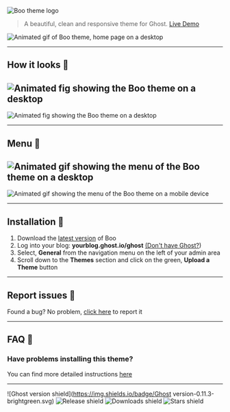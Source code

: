 ![Boo theme logo](http://i.imgur.com/fbifvYJ.png)
> A beautiful, clean and responsive theme for Ghost. [Live Demo](http://boo-demo.tenoku.com/)

![Animated gif of Boo theme, home page on a desktop](http://i.imgur.com/0LYO26Q.gif)

---

## How it looks 👀
![Animated fig showing the Boo theme on a desktop](http://i.imgur.com/r5lx0oE.gif)
---
![Animated fig showing the Boo theme on a desktop](http://i.imgur.com/7SqhEsT.gif)

---

## Menu 📖
![Animated gif showing the menu of the Boo theme on a desktop](http://i.imgur.com/gMroOve.gif)
---
![Animated gif showing the menu of the Boo theme on a mobile device](http://i.imgur.com/ptNIwCP.gif)

---

## Installation 🚀
1. Download the [latest version](https://github.com/tenoku/boo/archive/v0.11.0.zip) of Boo
2. Log into your blog: **yourblog.ghost.io/ghost** [(Don't have Ghost?](https://ghost.org))
3. Select, **General** from the navigation menu on the left of your admin area
4. Scroll down to the **Themes** section and click on the green, **Upload a Theme** button

---

## Report issues 🐞
Found a bug? No problem, [click here](https://github.com/tenoku/boo/issues/new) to report it

---

## FAQ 🤔
### Have problems installing this theme?
You can find more detailed instructions [here](https://help.ghost.org/hc/en-us/articles/223241628-Uploading-Themes)

---

![Ghost version shield](https://img.shields.io/badge/Ghost version-0.11.3-brightgreen.svg)
![Release shield](https://img.shields.io/github/release/tenoku/boo.svg)
![Downloads shield](https://img.shields.io/github/downloads/tenoku/boo/total.svg)
![Stars shield](https://img.shields.io/github/stars/tenoku/boo.svg?style=social&label=Star)
